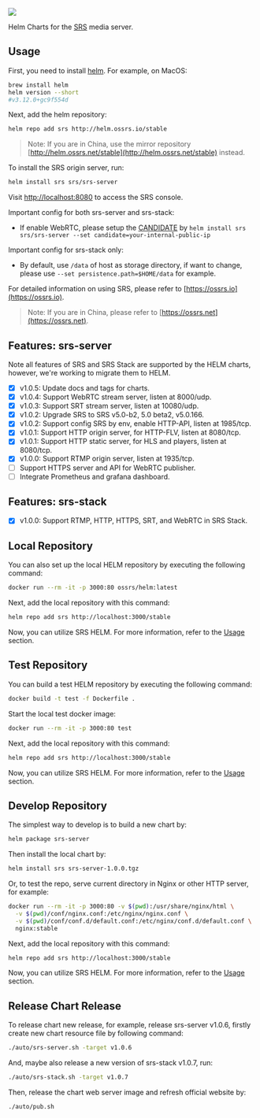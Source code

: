 [![](https://badgen.net/discord/members/CrQNVSC6M3)](https://discord.gg/CrQNVSC6M3)

Helm Charts for the [SRS](https://github.com/ossrs/srs) media server.

## Usage

First, you need to install [helm](https://helm.sh/docs/intro/install/). For example, on MacOS:

```bash
brew install helm
helm version --short
#v3.12.0+gc9f554d
```

Next, add the helm repository:

```bash
helm repo add srs http://helm.ossrs.io/stable
```

> Note: If you are in China, use the mirror repository [http://helm.ossrs.net/stable](http://helm.ossrs.net/stable) instead.

To install the SRS origin server, run:

```bash
helm install srs srs/srs-server
```

Visit [http://localhost:8080](http://localhost:8080) to access the SRS console.

Important config for both srs-server and srs-stack:

* If enable WebRTC, please setup the [CANDIDATE](https://ossrs.io/lts/en-us/docs/v5/doc/webrtc#config-candidate) by `helm install srs srs/srs-server --set candidate=your-internal-public-ip`

Important config for srs-stack only:

* By default, use `/data` of host as storage directory, if want to change, please use `--set persistence.path=$HOME/data` for example.

For detailed information on using SRS, please refer to [https://ossrs.io](https://ossrs.io).

> Note: If you are in China, please refer to [https://ossrs.net](https://ossrs.net).

## Features: srs-server

Note all features of SRS and SRS Stack are supported by the HELM charts, however, we're working to 
migrate them to HELM.

- [x] v1.0.5: Update docs and tags for charts.
- [x] v1.0.4: Support WebRTC stream server, listen at 8000/udp.
- [x] v1.0.3: Support SRT stream server, listen at 10080/udp.
- [x] v1.0.2: Upgrade SRS to SRS v5.0-b2, 5.0 beta2, v5.0.166.
- [x] v1.0.2: Support config SRS by env, enable HTTP-API, listen at 1985/tcp.
- [x] v1.0.1: Support HTTP origin server, for HTTP-FLV, listen at 8080/tcp.
- [x] v1.0.1: Support HTTP static server, for HLS and players, listen at 8080/tcp.
- [x] v1.0.0: Support RTMP origin server, listen at 1935/tcp.
- [ ] Support HTTPS server and API for WebRTC publisher.
- [ ] Integrate Prometheus and grafana dashboard.

## Features: srs-stack

- [x] v1.0.0: Support RTMP, HTTP, HTTPS, SRT, and WebRTC in SRS Stack.

## Local Repository

You can also set up the local HELM repository by executing the following command:

```bash
docker run --rm -it -p 3000:80 ossrs/helm:latest
```

Next, add the local repository with this command:

```bash
helm repo add srs http://localhost:3000/stable
```

Now, you can utilize SRS HELM. For more information, refer to the [Usage](#usage) section.

## Test Repository

You can build a test HELM repository by executing the following command:

```bash
docker build -t test -f Dockerfile .
```

Start the local test docker image:

```bash
docker run --rm -it -p 3000:80 test
```

Next, add the local repository with this command:

```bash
helm repo add srs http://localhost:3000/stable
```

Now, you can utilize SRS HELM. For more information, refer to the [Usage](#usage) section.

## Develop Repository

The simplest way to develop is to build a new chart by:

```bash
helm package srs-server
```

Then install the local chart by:

```bash
helm install srs srs-server-1.0.0.tgz
```

Or, to test the repo, serve current directory in Nginx or other HTTP server, for example:

```bash
docker run --rm -it -p 3000:80 -v $(pwd):/usr/share/nginx/html \
  -v $(pwd)/conf/nginx.conf:/etc/nginx/nginx.conf \
  -v $(pwd)/conf/conf.d/default.conf:/etc/nginx/conf.d/default.conf \
  nginx:stable
```

Next, add the local repository with this command:

```bash
helm repo add srs http://localhost:3000/stable
```

Now, you can utilize SRS HELM. For more information, refer to the [Usage](#usage) section.

## Release Chart Release

To release chart new release, for example, release srs-server v1.0.6, firstly create new chart resource 
file by following command:

```bash
./auto/srs-server.sh -target v1.0.6
```

And, maybe also release a new version of srs-stack v1.0.7, run:

```bash
./auto/srs-stack.sh -target v1.0.7
```

Then, release the chart web server image and refresh official website by:

```bash
./auto/pub.sh
```
